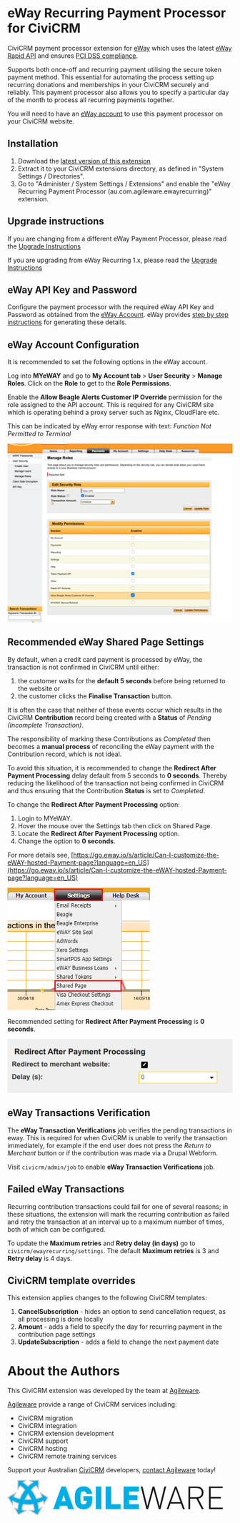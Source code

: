 # eWay Recurring Payment Processor for CiviCRM

CiviCRM payment processor extension for [eWay](https://eway.com.au) which uses
the latest [eWay Rapid API](https://www.eway.com.au/features/api-rapid-api/) and
ensures [PCI DSS compliance](https://www.eway.com.au/about-eway/technology-security/pci-dss/). 

Supports both once-off and recurring payment utilising the secure token payment
method. This essential for automating the process setting up recurring donations
and memberships in your CiviCRM securely and reliably. This payment processor
also allows you to specify a particular day of the month to process all
recurring payments together.

You will need to have an [eWay account](https://eway.com.au) to use this payment
processor on your CiviCRM website.

## Installation

1. Download the [latest version of this
   extension](https://github.com/agileware/au.com.agileware.ewayrecurring/archive/master.zip)
2. Extract it to your CiviCRM extensions directory, as defined in "System
   Settings / Directories".
3. Go to "Administer / System Settings / Extensions" and enable the "eWay
   Recurring Payment Processor (au.com.agileware.ewayrecurring)" extension.

## Upgrade instructions

If you are changing from a different eWay Payment Processor, please read the [Upgrade Instructions](UPGRADE.md)

If you are upgrading from eWay Recurring 1.x, please read the [Upgrade Instructions](UPGRADE.md)

## eWay API Key and Password

Configure the payment processor with the required eWay API Key and Password as
obtained from the [eWay Account](https://go.eway.io).
eWay provides [step by step instructions](https://go.eway.io/s/article/How-do-I-setup-my-Live-eWAY-API-Key-and-Password)
for generating these details.

## eWay Account Configuration

It is recommended to set the following options in the eWay account.

Log into **MYeWAY** and go to **My Account tab** > **User Security** > **Manage Roles**.
Click on the **Role** to get to the **Role Permissions**.

Enable the **Allow Beagle Alerts Customer IP Override** permission for the role assigned to the API account.
This is required for any CiviCRM site which is operating behind a proxy server such as Nginx, CloudFlare etc.

This can be indicated by eWay error response with text: _Function Not Permitted to Terminal_

![Allow Beagle Alerts Customer IP Override](img/eway-customer-ip-override.png)

## Recommended eWay Shared Page Settings

By default, when a credit card payment is processed by eWay, the transaction is not confirmed in CiviCRM until either:

1. the customer waits for the **default 5 seconds** before being returned to the website or 
2. the customer clicks the **Finalise Transaction** button.

It is often the case that neither of these events occur which results in the CiviCRM **Contribution** record being created with a **Status** of _Pending (Incomplete Transaction)_.

The responsibility of marking these Contributions as _Completed_ then becomes a **manual process** of reconciling the eWay payment with the Contribution record, which is not ideal.

To avoid this situation, it is recommended to change the **Redirect After Payment Processing** delay default from 5 seconds to **0 seconds**. Thereby reducing the likelihood of the transaction not being confirmed in CiviCRM and thus ensuring that the Contribution **Status** is set to _Completed_.

To change the **Redirect After Payment Processing** option:

1. Login to MYeWAY.
2. Hover the mouse over the Settings tab then click on Shared Page.
3. Locate the **Redirect After Payment Processing** option.
4. Change the option to **0 seconds**.

For more details see, [https://go.eway.io/s/article/Can-I-customize-the-eWAY-hosted-Payment-page?language=en_US](https://go.eway.io/s/article/Can-I-customize-the-eWAY-hosted-Payment-page?language=en_US)

![Redirect After Payment Processing](img/eway-shared-page-settings.png)

Recommended setting for **Redirect After Payment Processing** is **0 seconds**.

![Redirect After Payment Processing](img/eway-shared-page-redirect-after-payment-delay.png)



## eWay Transactions Verification

The **eWay Transaction Verifications** job verifies the pending transactions in
eway. This is required for when CiviCRM is unable to verify the transaction
immediately, for example if the end user does not press the *Return to Merchant*
button or if the contribution was made via a Drupal Webform.

Visit `civicrm/admin/job` to enable **eWay Transaction Verifications** job.

## Failed eWay Transactions

Recurring contribution transactions could fail for one of several reasons; in
these situations, the extension will mark the recurring contribution as failed
and retry the transaction at an interval up to a maximum number of times, both
of which can be configured.

To update the **Maximum retries** and **Retry delay (in days)** go to
`civicrm/ewayrecurring/settings`. The default **Maximum retries** is 3
and **Retry delay** is 4 days.

## CiviCRM template overrides

This extension applies changes to the following CiviCRM templates:

1. **CancelSubscription** - hides an option to send cancellation request, as all processing is done locally
2. **Amount** - adds a field to specify the day for recurring payment in the contribution page settings
3. **UpdateSubscription** - adds a field to change the next payment date

# About the Authors

This CiviCRM extension was developed by the team at
[Agileware](https://agileware.com.au).

[Agileware](https://agileware.com.au) provide a range of CiviCRM services
including:

  * CiviCRM migration
  * CiviCRM integration
  * CiviCRM extension development
  * CiviCRM support
  * CiviCRM hosting
  * CiviCRM remote training services

Support your Australian [CiviCRM](https://civicrm.org) developers, [contact
Agileware](https://agileware.com.au/contact) today!


![Agileware](logo/agileware-logo.png)
